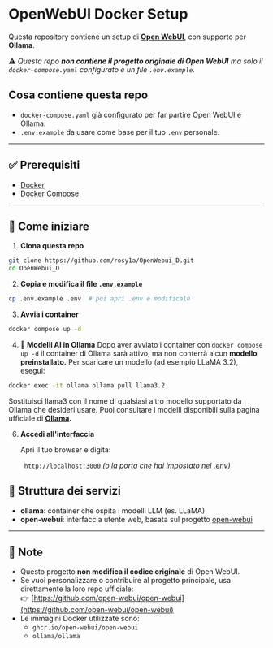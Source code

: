 # OpenWebUI Docker Setup

Questa repository contiene un setup di **[Open WebUI](https://github.com/open-webui/open-webui)**, con supporto per **Ollama**.

⚠️ _Questa repo **non contiene il progetto originale di Open WebUI** ma solo il `docker-compose.yaml` configurato e un file `.env.example`._

## Cosa contiene questa repo

- `docker-compose.yaml` già configurato per far partire Open WebUI e Ollama.
- `.env.example` da usare come base per il tuo `.env` personale.

---

## ✅ Prerequisiti

- [Docker](https://docs.docker.com/get-docker/)
- [Docker Compose](https://docs.docker.com/compose/)
---

## 🚀 Come iniziare

1. **Clona questa repo**

```bash
git clone https://github.com/rosy1a/OpenWebui_D.git
cd OpenWebui_D
```
2. **Copia e modifica il file `.env.example`**
```bash
cp .env.example .env  # poi apri .env e modificalo
```
3. **Avvia i container**
```bash
docker compose up -d
```

4. **🧠 Modelli AI in Ollama**
  Dopo aver avviato i container con `docker compose up -d` il container di Ollama sarà attivo, ma non conterrà alcun **modello preinstallato.**
  Per scaricare un modello (ad esempio LLaMA 3.2), esegui:
```bash
docker exec -it ollama ollama pull llama3.2
```
  Sostituisci llama3 con il nome di qualsiasi altro modello supportato da Ollama che desideri usare. Puoi consultare i modelli disponibili sulla pagina ufficiale di **[Ollama](https://ollama.com/library).**
   
6. **Accedi all'interfaccia**
   
   Apri il tuo browser e digita:
   
   ``` http://localhost:3000``` _(o la porta che hai impostato nel .env)_

## 🧱 Struttura dei servizi

- **ollama**: container che ospita i modelli LLM (es. LLaMA)
- **open-webui**: interfaccia utente web, basata sul progetto [open-webui](https://github.com/open-webui/open-webui)

---

## 📝 Note

- Questo progetto **non modifica il codice originale** di Open WebUI.
- Se vuoi personalizzare o contribuire al progetto principale, usa direttamente la loro repo ufficiale:  
  👉 [https://github.com/open-webui/open-webui](https://github.com/open-webui/open-webui)
- Le immagini Docker utilizzate sono:
  - `ghcr.io/open-webui/open-webui`
  - `ollama/ollama`
